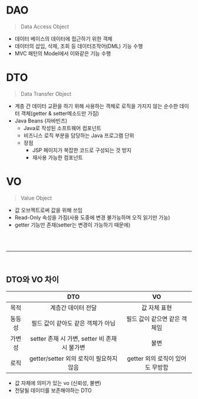 # DAO 

> Data Access Object

- 데이터 베이스의 데이터에 접근하기 위한 객체
- 데이터의 삽입, 삭제, 조회 등 데이터조작어(DML) 기능 수행
- MVC 패턴의 Model에서 이와같은 기능 수행





# DTO

> Data Transfer Object

- 계층 간 데이터 교환을 하기 위해 사용하는 객체로 로직을 가지지 않는 순수한 데이터 객체(getter & setter메소드만 가짐)
- Java Beans (자바빈즈)
  - Java로 작성된 소프트웨어 컴포넌트
  - 비즈니스 로직 부분을 담당하는 Java 프로그램 단위
  - 장점
    - JSP 페이지가 복잡한 코드로 구성되는 것 방지
    - 재사용 가능한 컴포넌트



# VO

> Value Object

- 값 오브젝트로써 값을 위해 쓰임
- Read-Only 속성을 가짐(사용 도중에 변경 불가능하며 오직 읽기만 가능)
- getter 기능만 존재(setter는 변경이 가능하기 때문에)

<br><br>

-----------------------------------

<br>

## DTO와 VO 차이

|        |                      DTO                      |                VO                |
| :----: | :-------------------------------------------: | :------------------------------: |
|  목적  |              계층간 데이터 전달               |           값 자체 표현           |
| 동등성 |       필드 값이 같아도 같은 객체가 아님       |   필드 값이 같으면 같은 객체임   |
| 가변성 | setter 존재 시 가변, setter 비 존재 시 불가변 |               불변               |
|  로직  |    getter/setter 외의 로직이 필요하지 않음    | getter 외의 로직이 있어도 무방함 |

- 값 자체에 의미가 있는 vo (신뢰성, 불변)
- 전달될 데이터를 보존해야하는 DTO